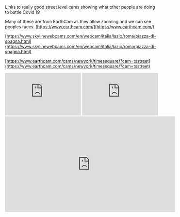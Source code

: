 

Links to really good street level cams showing what other people are doing to battle Covid 19

Many of these are from EarthCam as they allow zooming and we can see peoples faces.
[https://www.earthcam.com/](https://www.earthcam.com/)






[https://www.skylinewebcams.com/en/webcam/italia/lazio/roma/piazza-di-spagna.html](https://www.skylinewebcams.com/en/webcam/italia/lazio/roma/piazza-di-spagna.html)










[https://www.earthcam.com/cams/newyork/timessquare/?cam=tsstreet](https://www.earthcam.com/cams/newyork/timessquare/?cam=tsstreet)
















        
 <iframe width="250" height="140" src="https://www.youtube.com/embed/KgYr4IKcydE" frameborder="0" allow="autoplay; encrypted-media" allowfullscreen></iframe>




        
 <iframe width="250" height="140" src="https://www.youtube.com/watch?v=7VvfnUOflXc&list=PL57Dnr1H_egsp6jEaTTZwMgJgBoqrJzsq&index=10&t=0s" frameborder="0" allow="autoplay; encrypted-media" allowfullscreen></iframe>
 
 
 <iframe width="560" height="315" src="https://www.youtube.com/embed/7VvfnUOflXc" frameborder="0" allow="accelerometer; autoplay; encrypted-media; gyroscope; picture-in-picture" allowfullscreen></iframe>
 
 
 
